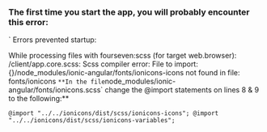 ### The first time you start the app, you will probably encounter this error:

`
Errors prevented startup:

   While processing files with fourseven:scss (for target web.browser):
   /client/app.core.scss: Scss compiler error: File to import:
   {}/node_modules/ionic-angular/fonts/ionicons-icons not found in file:
   fonts/ionicons
`
**In the file `node_modules/ionic-angular/fonts/ionicons.scss` change the @import statements on  lines 8 & 9 to the following:**

`
@import "../../ionicons/dist/scss/ionicons-icons";
@import "../../ionicons/dist/scss/ionicons-variables";
`
